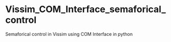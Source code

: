# Vissim_COM_Interface_semaforical_control
Semaforical control in Vissim using COM Interface in python
